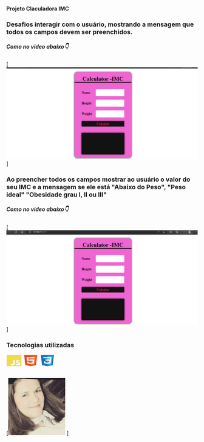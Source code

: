 #### Projeto Claculadora IMC

### Desafios interagir com o usuário, mostrando a mensagem que todos os campos devem ser preenchidos. 
##### Como no video abaixo👇

[<img src="img/tela-primeira-mensagem.gif">]


### Ao preencher todos os campos mostrar ao usuário o valor do seu IMC e a mensagem se ele está  "Abaixo do Peso", "Peso ideal"  "Obesidade grau I, II ou III"
##### Como no video abaixo👇

[<img src="img/tela-menu-calculadora-imc.gif">]


### Tecnologias utilizadas

 <img align="center" alt="Js" height="30" width="40" src="https://raw.githubusercontent.com/devicons/devicon/master/icons/javascript/javascript-plain.svg">

  <img align="center" alt="HTML" height="30" width="40" src="https://raw.githubusercontent.com/devicons/devicon/master/icons/html5/html5-original.svg">
  <img align="center" alt="CSS" height="30" width="40" src="https://raw.githubusercontent.com/devicons/devicon/master/icons/css3/css3-original.svg">
  <br>
  <br>

[<img  height="150" width="150" src="img/marcia.jpeg"> ]